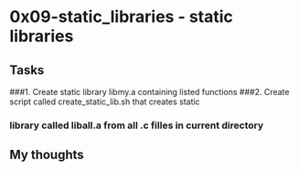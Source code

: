 # 0x09-static_libraries - static libraries

## Tasks
###1. Create static library libmy.a containing listed functions
###2. Create script called create_static_lib.sh that creates static
### library called liball.a from all .c filles in current directory
## My thoughts
